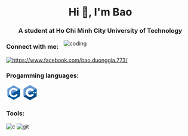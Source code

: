 <h1 align="center">Hi 👋, I'm Bao</h1>
<h3 align="center">A student at Ho Chi Minh City University of Technology</h3>
<img align="right" alt="coding" width="350" src="https://imarticus.org/blog/wp-content/uploads/2021/12/djbwgfw.gif">
<h3 align="left">Connect with me:</h3>
<p align="left">
<a href="https://www.facebook.com/bao.duonggia.773/" target="_blank"><img align="center" src="https://raw.githubusercontent.com/rahuldkjain/github-profile-readme-generator/master/src/images/icons/Social/facebook.svg" alt="https://www.facebook.com/bao.duonggia.773/" height="40" width="40" /></a>
</p>

<h3 align="left">Progamming languages:</h3>
<p align="left"> 
<img src="https://raw.githubusercontent.com/devicons/devicon/master/icons/c/c-original.svg" alt="c" width="40" height="40"/> 
<img src="https://raw.githubusercontent.com/devicons/devicon/master/icons/cplusplus/cplusplus-original.svg" alt="cplusplus" width="40" height="40"/> 
</p>

<h3 align="left">Tools:</h3>
<p align="left">
<img src="https://upload.wikimedia.org/wikipedia/commons/9/92/LaTeX_logo.svg" alt="c" width="80" height="40"/> 
<img src="https://www.vectorlogo.zone/logos/git-scm/git-scm-icon.svg" alt="git" width="40" height="40"/>
</p>
